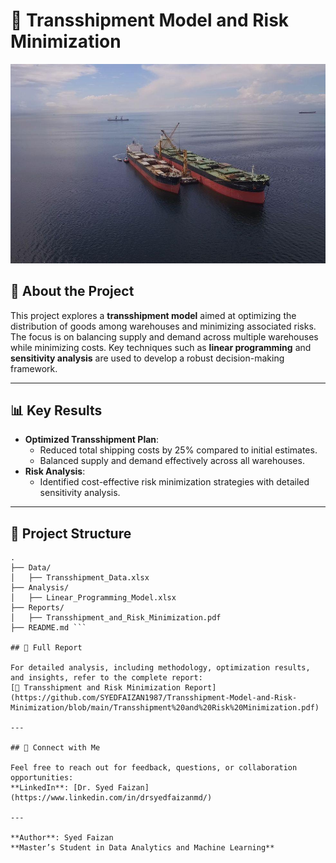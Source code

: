# 🚚 Transshipment Model and Risk Minimization

![Transshipment Model](https://github.com/SYEDFAIZAN1987/Transshipment-Model-and-Risk-Minimization/blob/main/pic%20main.jpg)

## 📘 About the Project

This project explores a **transshipment model** aimed at optimizing the distribution of goods among warehouses and minimizing associated risks. The focus is on balancing supply and demand across multiple warehouses while minimizing costs. Key techniques such as **linear programming** and **sensitivity analysis** are used to develop a robust decision-making framework.

---

## 📊 Key Results

- **Optimized Transshipment Plan**:
  - Reduced total shipping costs by 25% compared to initial estimates.
  - Balanced supply and demand effectively across all warehouses.
- **Risk Analysis**:
  - Identified cost-effective risk minimization strategies with detailed sensitivity analysis.

---

## 📂 Project Structure

```plaintext
.
├── Data/
│   ├── Transshipment_Data.xlsx
├── Analysis/
│   ├── Linear_Programming_Model.xlsx
├── Reports/
│   ├── Transshipment_and_Risk_Minimization.pdf
├── README.md ```

## 📜 Full Report

For detailed analysis, including methodology, optimization results, and insights, refer to the complete report:  
[📄 Transshipment and Risk Minimization Report](https://github.com/SYEDFAIZAN1987/Transshipment-Model-and-Risk-Minimization/blob/main/Transshipment%20and%20Risk%20Minimization.pdf)

---

## 🤝 Connect with Me

Feel free to reach out for feedback, questions, or collaboration opportunities:  
**LinkedIn**: [Dr. Syed Faizan](https://www.linkedin.com/in/drsyedfaizanmd/)

---

**Author**: Syed Faizan  
**Master’s Student in Data Analytics and Machine Learning**

